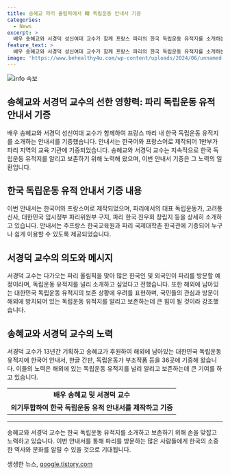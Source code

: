 ```yaml
---
title: 송혜교 파리 올림픽에서 韓 독립운동 안내서 기증
categories:
  - News
excerpt: >
  배우 송혜교와 서경덕 성신여대 교수가 함께 프랑스 파리의 한국 독립운동 유적지를 소개하는 안내서를 기증했다. 안내서는 한국어와 프랑스어로 제작되어 1만부가 파리에 기증되었으며, 파리를 방문하는 한국인 및 외국인에게 독립운동 유적지를 소개하고 보존을 호소했다. 이들은 해외에 남아있는 독립운동 유적지를 알리고 보존하기 위해 노력해왔으며, 지난 13년간 36곳에 기증하였다.
feature_text: >
  배우 송혜교와 서경덕 성신여대 교수가 함께 프랑스 파리의 한국 독립운동 유적지를 소개하는 안내서를 기증했다. 안내서는 한국어와 프랑스어로 제작되어 1만부가 파리에 기증되었으며, 파리를 방문하는 한국인 및 외국인에게 독립운동 유적지를 소개하고 보존을 호소했다. 이들은 해외에 남아있는 독립운동 유적지를 알리고 보존하기 위해 노력해왔으며, 지난 13년간 36곳에 기증하였다.
image: 'https://www.behealthy4u.com/wp-content/uploads/2024/06/unnamed-file.png'
---
```


<p><img src="https://www.behealthy4u.com/wp-content/uploads/2024/06/unnamed-file.png" alt="info 속보" /></p>

<h2 data-ke-size="size26">송혜교와 서경덕 교수의 선한 영향력: 파리 독립운동 유적 안내서 기증</h2>

<p data-ke-size="size16">배우 송혜교와 서경덕 성신여대 교수가 함께하여 프랑스 파리 내 한국 독립운동 유적지를 소개하는 안내서를 기증했습니다. 안내서는 한국어와 프랑스어로 제작되어 1만부가 파리 지역의 교육 기관에 기증되었습니다. 송혜교와 서경덕 교수는 지속적으로 한국 독립운동 유적지를 알리고 보존하기 위해 노력해 왔으며, 이번 안내서 기증은 그 노력의 일환입니다.</p>

<h2 data-ke-size="size24">한국 독립운동 유적 안내서 기증 내용</h2>

<p data-ke-size="size16">이번 안내서는 한국어와 프랑스어로 제작되었으며, 파리에서의 대표 독립운동가, 고려통신사, 대한민국 임시정부 파리위원부 구지, 파리 한국 친우회 창립지 등을 상세히 소개하고 있습니다. 안내서는 주프랑스 한국교육원과 파리 국제대학촌 한국관에 기증되어 누구나 쉽게 이용할 수 있도록 제공되었습니다.</p>

<h2 data-ke-size="size24">서경덕 교수의 의도와 메시지</h2>

<p data-ke-size="size16">서경덕 교수는 다가오는 파리 올림픽을 맞아 많은 한국인 및 외국인이 파리를 방문할 예정이라며, 독립운동 유적지를 널리 소개하고 싶었다고 전했습니다. 또한 해외에 남아있는 대한민국 독립운동 유적지의 보존 상황에 우려를 표현하며, 국민들의 관심과 방문이 해외에 방치되어 있는 독립운동 유적지를 알리고 보존하는데 큰 힘이 될 것이라 강조했습니다.</p>

<h2 data-ke-size="size24">송혜교와 서경덕 교수의 노력</h2>

<p data-ke-size="size16">서경덕 교수가 13년간 기획하고 송혜교가 후원하여 해외에 남아있는 대한민국 독립운동 유적지에 한국어 안내서, 한글 간판, 독립운동가 부조작품 등을 36곳에 기증해 왔습니다. 이들의 노력은 해외에 있는 독립운동 유적지를 널리 알리고 보존하는데 큰 기여를 하고 있습니다.</p>

<table>
   <tbody>
      <tr>
         <td style="text-align: center; height: 17px;"><b>배우 송혜교 및 서경덕 교수</b></td>
      </tr>
      <tr>
         <td style="text-align: center; height: 17px;"><b>의기투합하여 한국 독립운동 유적 안내서를 제작하고 기증</b></td>
      </tr>
   </tbody>
</table>

<hr>

<p data-ke-size="size16">송혜교와 서경덕 교수는 한국 독립운동 유적지를 소개하고 보존하기 위해 손을 맞잡고 노력하고 있습니다. 이번 안내서를 통해 파리를 방문하는 많은 사람들에게 한국의 소중한 역사와 문화를 알릴 수 있을 것으로 기대됩니다.</p>
생생한 뉴스, <a href="https://qoogle.tistory.com" rel="dofollow">qoogle.tistory.com</a>


